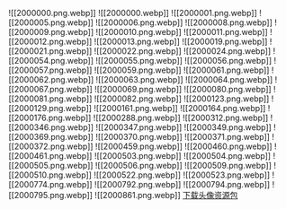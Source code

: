 ![[2000000.png.webp]] ![[2000000.webp]] ![[2000001.png.webp]] ![[2000005.png.webp]] ![[2000006.png.webp]] ![[2000008.png.webp]] ![[2000009.png.webp]] ![[2000010.png.webp]] ![[2000011.png.webp]] ![[2000012.png.webp]] ![[2000013.png.webp]] ![[2000019.png.webp]] ![[2000021.png.webp]] ![[2000022.png.webp]] ![[2000024.png.webp]] ![[2000054.png.webp]] ![[2000055.png.webp]] ![[2000056.png.webp]] ![[2000057.png.webp]] ![[2000059.png.webp]] ![[2000061.png.webp]] ![[2000062.png.webp]] ![[2000063.png.webp]] ![[2000064.png.webp]] ![[2000067.png.webp]] ![[2000069.png.webp]] ![[2000080.png.webp]] ![[2000081.png.webp]] ![[2000082.png.webp]] ![[2000123.png.webp]] ![[2000129.png.webp]] ![[2000161.png.webp]] ![[2000164.png.webp]] ![[2000176.png.webp]] ![[2000288.png.webp]] ![[2000312.png.webp]] ![[2000346.png.webp]] ![[2000347.png.webp]] ![[2000349.png.webp]] ![[2000369.png.webp]] ![[2000370.png.webp]] ![[2000371.png.webp]] ![[2000372.png.webp]] ![[2000459.png.webp]] ![[2000460.png.webp]] ![[2000461.png.webp]] ![[2000503.png.webp]] ![[2000504.png.webp]] ![[2000505.png.webp]] ![[2000506.png.webp]] ![[2000509.png.webp]] ![[2000510.png.webp]] ![[2000522.png.webp]] ![[2000523.png.webp]] ![[2000774.png.webp]] ![[2000792.png.webp]] ![[2000794.png.webp]] ![[2000795.png.webp]] ![[2000861.png.webp]] 
<a href="/head.zip" download>下载头像资源包</a>
